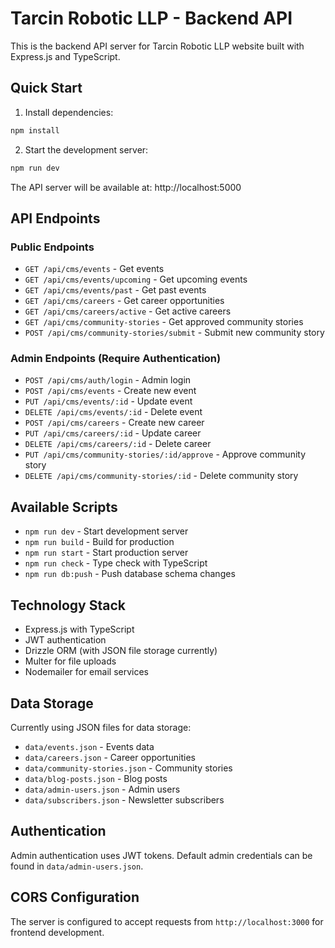 # Tarcin Robotic LLP - Backend API

This is the backend API server for Tarcin Robotic LLP website built with Express.js and TypeScript.

## Quick Start

1. Install dependencies:
```bash
npm install
```

2. Start the development server:
```bash
npm run dev
```

The API server will be available at: http://localhost:5000

## API Endpoints

### Public Endpoints
- `GET /api/cms/events` - Get events
- `GET /api/cms/events/upcoming` - Get upcoming events
- `GET /api/cms/events/past` - Get past events
- `GET /api/cms/careers` - Get career opportunities
- `GET /api/cms/careers/active` - Get active careers
- `GET /api/cms/community-stories` - Get approved community stories
- `POST /api/cms/community-stories/submit` - Submit new community story

### Admin Endpoints (Require Authentication)
- `POST /api/cms/auth/login` - Admin login
- `POST /api/cms/events` - Create new event
- `PUT /api/cms/events/:id` - Update event
- `DELETE /api/cms/events/:id` - Delete event
- `POST /api/cms/careers` - Create new career
- `PUT /api/cms/careers/:id` - Update career
- `DELETE /api/cms/careers/:id` - Delete career
- `PUT /api/cms/community-stories/:id/approve` - Approve community story
- `DELETE /api/cms/community-stories/:id` - Delete community story

## Available Scripts

- `npm run dev` - Start development server
- `npm run build` - Build for production
- `npm run start` - Start production server
- `npm run check` - Type check with TypeScript
- `npm run db:push` - Push database schema changes

## Technology Stack

- Express.js with TypeScript
- JWT authentication
- Drizzle ORM (with JSON file storage currently)
- Multer for file uploads
- Nodemailer for email services

## Data Storage

Currently using JSON files for data storage:
- `data/events.json` - Events data
- `data/careers.json` - Career opportunities
- `data/community-stories.json` - Community stories
- `data/blog-posts.json` - Blog posts
- `data/admin-users.json` - Admin users
- `data/subscribers.json` - Newsletter subscribers

## Authentication

Admin authentication uses JWT tokens. Default admin credentials can be found in `data/admin-users.json`.

## CORS Configuration

The server is configured to accept requests from `http://localhost:3000` for frontend development.